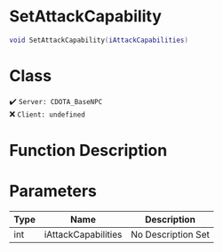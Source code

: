 # SetAttackCapability
```lua
void SetAttackCapability(iAttackCapabilities)
```
# Class
✔️ `Server: CDOTA_BaseNPC`  
❌ `Client: undefined`  

# Function Description

# Parameters
Type|Name|Description
--|--|--
int|iAttackCapabilities|No Description Set
